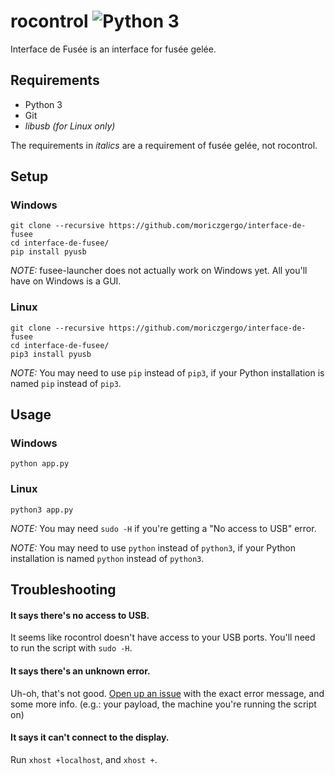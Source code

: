 # rocontrol ![Python 3](https://img.shields.io/badge/python-3-blue.svg)
Interface de Fusée is an interface for fusée gelée.

## Requirements
 * Python 3
 * Git
 * *libusb (for Linux only)*

The requirements in *italics* are a requirement of fusée gelée, not rocontrol.

## Setup

### Windows

```
git clone --recursive https://github.com/moriczgergo/interface-de-fusee
cd interface-de-fusee/
pip install pyusb
```

*NOTE:* fusee-launcher does not actually work on Windows yet. All you'll have on Windows is a GUI.

### Linux

```
git clone --recursive https://github.com/moriczgergo/interface-de-fusee
cd interface-de-fusee/
pip3 install pyusb
```

*NOTE:* You may need to use `pip` instead of `pip3`, if your Python installation is named `pip` instead of `pip3`.

## Usage

### Windows

```
python app.py
```

### Linux

```
python3 app.py
```

*NOTE:* You may need `sudo -H` if you're getting a "No access to USB" error.

*NOTE:* You may need to use `python` instead of `python3`, if your Python installation is named `python` instead of `python3`.

## Troubleshooting

#### It says there's no access to USB.
It seems like rocontrol doesn't have access to your USB ports. You'll need to run the script with `sudo -H`.

#### It says there's an unknown error.
Uh-oh, that's not good. [Open up an issue](https://github.com/moriczgergo/rocontrol/issues/new) with the exact error message, and some more info. (e.g.: your payload, the machine you're running the script on)

#### It says it can't connect to the display.
Run `xhost +localhost`, and `xhost +`.
